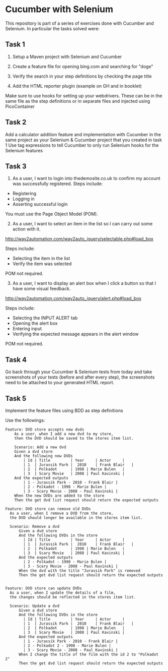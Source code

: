 # Cucumber with Selenium

This repository is part of a series of exercises done with Cucumber and Selenium. In particular the tasks solved were:

## Task 1

1. Setup a Maven project with Selenium and Cucumber

2. Create a feature file for opening bing.com and searching for "doge"

3. Verify the search in your step definitions by checking the page title

4. Add the HTML reporter plugin (example on GH and in booklet)

Make sure to use hooks for setting up your webdrivers. These can be in the same file as the step definitions or in separate files and injected using PicoContainer
	

## Task 2

Add a calculator addition feature and implementation with Cucumber in the same project as your Selenium & Cucumber project that you created in task 1
Use tag expressions to tell Cucumber to only run Selenium hooks for the Selenium features

## Task 3

1. As a user, I want to login into thedemosite.co.uk to confirm my account was successfully registered.
 Steps include:
- Registering
- Logging in
- Asserting successful login

You must use the Page Object Model (POM).

2. As a user, I want to select an item in the list so I can carry out some action with it.

http://way2automation.com/way2auto_jquery/selectable.php#load_box

Steps include:
- Selecting the item in the list
- Verify the item was selected

POM not required.

3. As a user, I want to display an alert box when I click a button so that I have some visual feedback.

http://way2automation.com/way2auto_jquery/alert.php#load_box

Steps include:
- Selecting the INPUT ALERT tab
- Opening the alert box
- Entering input
- Verifying the expected message appears in the alert window

POM not required.

## Task 4

Go back through your Cucumber & Selenium tests from today and take screenshots of your tests (before and after every step), the screenshots need to be attached to your generated HTML report.

## Task 5

Implement the feature files using BDD as step definitions

Use the followings:

```
Feature: DVD store accepts new dvds
	As a user, when I add a new dvd to my store, 
	then the DVD should be saved to the stores item list.
	
	Scenario: Add a new dvd
	Given a dvd store
	And the following new DVDs
		| Id | Title 	     | Year 	| Actor 	|	
		| 1  | Jurassik Park |	2010	| Frank Blair   |	
		| 2  | Polkadot	     | 1998	| Marie Bulen	|
		| 3  | Scary Movie   | 2008	| Paul Kavinski |	
	And the expected outputs
	    | 1 - Jurassik Park - 2010 - Frank Blair |
	    | 2 - Polkadot - 1998 - Marie Bulen |
	    | 3 - Scary Movie - 2008 - Paul Kavinski |
	When the new DVDs are added to the store
	Then the get dvd list request should return the expected outputs
```
```
Feature: DVD store can remove old DVDs
  As a user, when I remove a DVD from the store, 
  the DVD should longer be available in the stores item list.
  
  Scenario: Remove a dvd
	  Given a dvd store
	  And the following DVDs in the store
		| Id | Title 	     | Year 	| Actor 	|	
		| 1  | Jurassik Park |	2010	| Frank Blair   |	
		| 2  | Polkadot	     | 1998	| Marie Bulen	|
		| 3  | Scary Movie   | 2008	| Paul Kavinski |	
	  And the expected outputs
	    | 2 - Polkadot - 1998 - Marie Bulen |
	    | 3 - Scary Movie - 2008 - Paul Kavinski |
	  When the dvd with the title "Jurassik Park" is removed
	  Then the get dvd list request should return the expected outputs
	  
```
```
Feature: DVD store can update DVDs
  As a user, when I update the details of a film, 
  the changes should be reflected in the stores item list.
  
  Scenario: Update a dvd
	  Given a dvd store
	  And the following DVDs in the store
		| Id | Title 	     | Year 	| Actor 	|	
		| 1  | Jurassik Park |	2010	| Frank Blair   |	
		| 2  | Polkadot	     | 1998	| Marie Bulen	|
		| 3  | Scary Movie   | 2008	| Paul Kavinski |	
	  And the expected outputs
	    | 1 - Jurassik Park - 2010 - Frank Blair |
	    | 2 - Polkadot 2 - 1998 - Marie Bulen |
	    | 3 - Scary Movie - 2008 - Paul Kavinski |
	  When I change the title of the film with the id 2 to "Polkadot 2"
	  Then the get dvd list request should return the expected outputs
```
